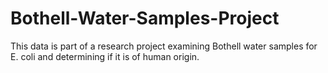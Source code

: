 # Bothell-Water-Samples-Project
This data is part of a research project examining Bothell water samples for E. coli and determining if it is of human origin. 
